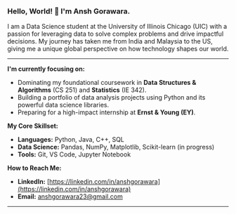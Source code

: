### Hello, World! 👋 I'm Ansh Gorawara.

I am a Data Science student at the University of Illinois Chicago (UIC) with a passion for leveraging data to solve complex problems and drive impactful decisions. My journey has taken me from India and Malaysia to the US, giving me a unique global perspective on how technology shapes our world.

---

**I'm currently focusing on:**
* Dominating my foundational coursework in **Data Structures & Algorithms** (CS 251) and **Statistics** (IE 342).
* Building a portfolio of data analysis projects using Python and its powerful data science libraries.
* Preparing for a high-impact internship at **Ernst & Young (EY)**.

**My Core Skillset:**
* **Languages:** Python, Java, C++, SQL
* **Data Science:** Pandas, NumPy, Matplotlib, Scikit-learn (in progress)
* **Tools:** Git, VS Code, Jupyter Notebook

**How to Reach Me:**
* **LinkedIn:** [https://linkedin.com/in/anshgorawara](https://linkedin.com/in/anshgorawara)
* **Email:** anshgorawara23@gmail.com

---
